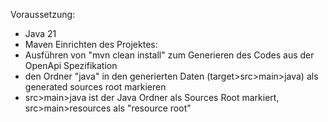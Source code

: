 Voraussetzung:
* Java 21
* Maven
Einrichten des Projektes:
* Ausführen von "mvn clean install" zum Generieren des Codes aus der OpenApi Spezifikation
* den Ordner "java" in den generierten Daten (target>src>main>java) als generated sources root markieren
* src>main>java ist der Java Ordner als Sources Root markiert, src>main>resources als "resource root"
